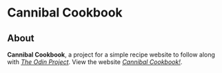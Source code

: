 # Cannibal Cookbook

## About
**Cannibal Cookbook**, a project for a simple recipe website to follow along with [*The Odin Project*](https://www.theodinproject.com/). View the website [*Cannibal Cookbook!*](https://salemorpheus.github.io/odin-recipes/).